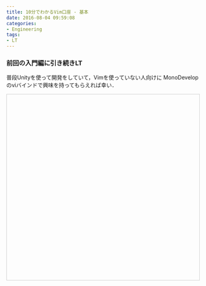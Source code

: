```yaml
---
title: 10分でわかるVim口座 - 基本
date: 2016-08-04 09:59:08
categories:
- Engineering
tags:
- LT
---
```


### 前回の入門編に引き続きLT

普段Unityを使って開発をしていて，Vimを使っていない人向けに
MonoDevelopのviバインドで興味を持ってもらえれば幸い．

<iframe src="https://www.slideshare [acheter viagra en suisse](http://biturlz.com/Qmj5YDw).net/slideshow/embed_code/key/44maQTSjLOYv9x" width="595" height="485" frameborder="0" marginwidth="0" marginheight="0" scrolling="no" style="border:1px solid #CCC; border-width:1px; margin-bottom:5px; max-width: 100%;" allowfullscreen>
